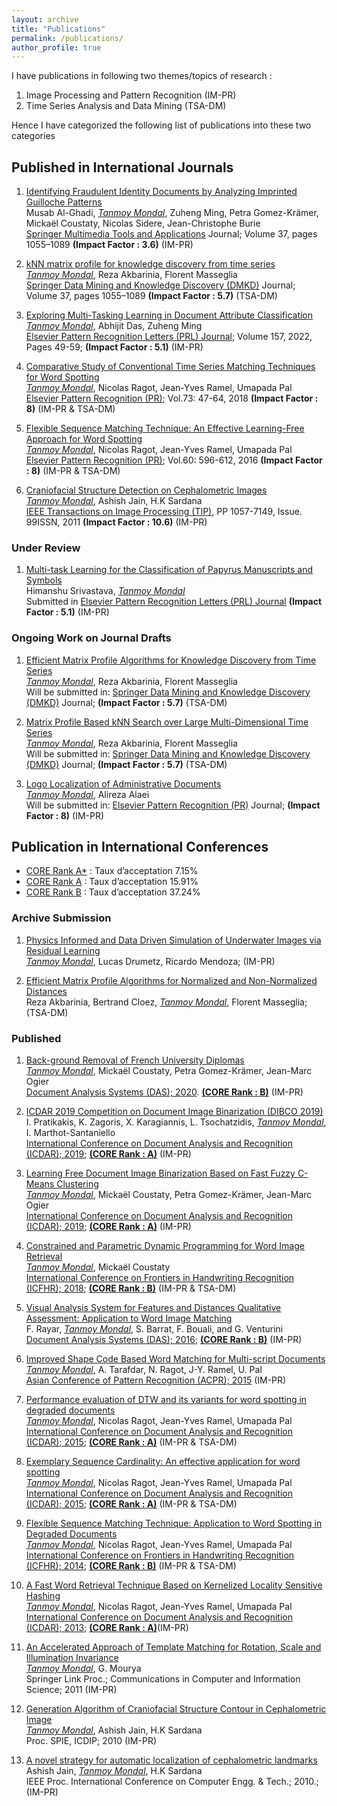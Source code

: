```yaml
---
layout: archive
title: "Publications"
permalink: /publications/
author_profile: true
---
```

I have publications in following two themes/topics of research :
1. Image Processing and Pattern Recognition (IM-PR)
2. Time Series Analysis and Data Mining (TSA-DM)

Hence I have categorized the following list of publications into these two categories


## Published in International Journals

1. [Identifying Fraudulent Identity Documents by Analyzing Imprinted
Guilloche Patterns](/files/pdf/journal/Identifying_Fraudulent_Identity_Documents__MTA_.pdf) <br/>
Musab Al-Ghadi, *<u>Tanmoy Mondal</u>*, Zuheng Ming, Petra Gomez-Krämer, Mickaël Coustaty, Nicolas
Sidere, Jean-Christophe Burie <br/>
[Springer Multimedia Tools and Applications](https://link.springer.com/journal/11042) Journal; Volume 37, pages 1055–1089 **(Impact Factor : 3.6)** (IM-PR)

2. [kNN matrix profile for knowledge discovery from time series](https://www.researchgate.net/publication/368453695_kNN_matrix_profile_for_knowledge_discovery_from_time_series) <br/>
*<u>Tanmoy Mondal</u>*, Reza Akbarinia, Florent Masseglia <br/>
[Springer Data Mining and Knowledge Discovery (DMKD)](https://link.springer.com/journal/10618) Journal; Volume 37, pages 1055–1089 **(Impact Factor : 5.7)** (TSA-DM)

3. [Exploring Multi-Tasking Learning in Document Attribute Classification](https://www.researchgate.net/publication/358951849_Exploring_Multi-Tasking_Learning_in_Document_Attribute_Classification) <br/>
*<u>Tanmoy Mondal</u>*, Abhijit Das, Zuheng Ming <br/>
[Elsevier Pattern Recognition Letters (PRL) Journal](https://www.sciencedirect.com/journal/pattern-recognition-letters); Volume 157, 2022, Pages 49-59; **(Impact Factor : 5.1)** (IM-PR)

4. [Comparative Study of Conventional Time Series Matching Techniques for Word Spotting](https://www.researchgate.net/publication/318687855_Comparative_Study_of_Conventional_Time_Series_Matching_Techniques_for_Word_Spotting) <br/>
*<u>Tanmoy Mondal</u>*, Nicolas Ragot, Jean-Yves Ramel, Umapada Pal <br/>
[Elsevier Pattern Recognition (PR)](https://www.sciencedirect.com/journal/pattern-recognition); Vol.73: 47-64, 2018 **(Impact Factor : 8)** (IM-PR & TSA-DM)

5.  [Flexible Sequence Matching Technique: An Effective Learning-Free Approach for Word Spotting](/files/pdf/journal/FSM_PR.pdf) <br/>
*<u>Tanmoy Mondal</u>*, Nicolas Ragot, Jean-Yves Ramel, Umapada Pal <br/>
[Elsevier Pattern Recognition (PR)](https://www.sciencedirect.com/journal/pattern-recognition); Vol.60: 596-612, 2016 **(Impact Factor : 8)** (IM-PR & TSA-DM)

6. [Craniofacial Structure Detection on Cephalometric Images](https://www.researchgate.net/publication/50850410_Automatic_Craniofacial_Structure_Detection_on_Cephalometric_Images) <br/>
*<u>Tanmoy Mondal</u>*, Ashish Jain, H.K Sardana <br/> [IEEE Transactions on Image Processing (TIP)](https://ieeexplore.ieee.org/xpl/RecentIssue.jsp?punumber=83), PP 1057-7149, Issue. 99ISSN, 2011 **(Impact Factor : 10.6)** (IM-PR)


### Under Review

1. [Multi-task Learning for the Classification of Papyrus Manuscripts and Symbols](https://www.researchgate.net/publication/50850410_Automatic_Craniofacial_Structure_Detection_on_Cephalometric_Images) <br/>
Himanshu Srivastava, *<u>Tanmoy Mondal</u>*<br/> Submitted in [Elsevier Pattern Recognition Letters (PRL) Journal](https://www.sciencedirect.com/journal/pattern-recognition-letters) **(Impact Factor : 5.1)** (IM-PR)


### Ongoing Work on Journal Drafts

1. [Efficient Matrix Profile Algorithms for Knowledge Discovery from Time Series](/files/pdf/journal/kNN_Matrix_Profile.pdf) <br/>
*<u>Tanmoy Mondal</u>*, Reza Akbarinia, Florent Masseglia <br/>
Will be submitted in: [Springer Data Mining and Knowledge Discovery (DMKD)](https://link.springer.com/journal/10618) Journal; **(Impact Factor : 5.7)** (TSA-DM)


2. [Matrix Profile Based kNN Search over Large Multi-Dimensional Time Series](/files/pdf/journal/multi_dims.pdf) <br/>
*<u>Tanmoy Mondal</u>*, Reza Akbarinia, Florent Masseglia <br/>
Will be submitted in: [Springer Data Mining and Knowledge Discovery (DMKD)](https://link.springer.com/journal/10618) Journal; **(Impact Factor : 5.7)** (TSA-DM)


3. [Logo Localization of Administrative Documents](/files/pdf/journal/LogoLocalization.pdf) <br/>
*<u>Tanmoy Mondal</u>*, Alireza Alaei <br/>
Will be submitted in: [Elsevier Pattern Recognition (PR)](https://www.sciencedirect.com/journal/pattern-recognition) Journal; **(Impact Factor : 8)** (IM-PR)

<!-- 4. Automatic Smart Phone Based Recognition of Data Matrix on Laboratory Bottles <br/>
Tanmoy Mondal, Stéphan Brés, Véronique Eglin <br/>
Will be submitted in: IEEE Transaction of Image Processing (TIP); **(Impact Factor : 10.85)** (Probable submission date : May., 2022) (IM-PR) -->




## Publication in International Conferences

* [CORE Rank A*](http://portal.core.edu.au/conf-ranks/) : Taux d’acceptation 7.15%
* [CORE Rank A](http://portal.core.edu.au/conf-ranks/) : Taux d’acceptation 15.91%
* [CORE Rank B](http://portal.core.edu.au/conf-ranks/) : Taux d’acceptation 37.24%




### Archive Submission

1. [Physics Informed and Data Driven Simulation of Underwater Images via Residual Learning](/files/pdf/conf/eccv2022submission_ver_1.pdf) <br/>
*<u>Tanmoy Mondal</u>*, Lucas Drumetz, Ricardo Mendoza; (IM-PR)

<!-- Will be submitted in: European Conference on Computer Vision (ECCV); 2022; **(CORE Rank : A*)** (IM-PR) -->

2.  [Efficient Matrix Profile Algorithms for Normalized and Non-Normalized Distances](/files/pdf/conf/KDD_Ver_1.pdf) <br/> Reza Akbarinia, Bertrand Cloez, *<u>Tanmoy Mondal</u>*, Florent Masseglia; (TSA-DM)


### Published
1. [Back-ground Removal of French University Diplomas](https://www.researchgate.net/publication/343644589_Background_Removal_of_French_University_Diplomas) 
<br/> *<u>Tanmoy Mondal</u>*, Mickaël Coustaty, Petra Gomez-Krämer, Jean-Marc Ogier <br/>
[Document Analysis Systems (DAS); 2020](https://iapr.org/archives/das2020/). [**(CORE Rank : B)**](http://portal.core.edu.au/conf-ranks/1998/) (IM-PR)

2. [ICDAR 2019 Competition on Document Image Binarization (DIBCO 2019)](https://www.researchgate.net/publication/339019523_ICDAR_2019_Competition_on_Document_Image_Binarization_DIBCO_2019) <br/>
I. Pratikakis, K. Zagoris, X. Karagiannis, L. Tsochatzidis, *<u>Tanmoy Mondal</u>*, I. Marthot-Santaniello <br/>
[International Conference on Document Analysis and Recognition (ICDAR); 2019](http://icdar2019.org/); [**(CORE Rank : A)**](http://portal.core.edu.au/conf-ranks/2047/) (IM-PR)

3. [Learning Free Document Image Binarization Based on Fast Fuzzy C-Means Clustering](https://www.researchgate.net/publication/339024855_Learning_Free_Document_Image_Binarization_Based_on_Fast_Fuzzy_C-Means_Clustering) <br/>
*<u>Tanmoy Mondal</u>*, Mickaël Coustaty, Petra Gomez-Krämer, Jean-Marc Ogier <br/>
[International Conference on Document Analysis and Recognition (ICDAR); 2019](http://icdar2019.org/); [**(CORE Rank : A)**](http://portal.core.edu.au/conf-ranks/2047/) (IM-PR)

4. [Constrained and Parametric Dynamic Programming for Word Image Retrieval](https://www.researchgate.net/publication/329820093_Constrained_and_Parametric_Dynamic_Programming_for_Word_Image_Retrieval) <br/>
*<u>Tanmoy Mondal</u>*, Mickaël Coustaty <br/>
[International Conference on Frontiers in Handwriting Recognition (ICFHR); 2018](https://iapr.org/archives/icfhr2018/); [**(CORE Rank : B)**](http://portal.core.edu.au/conf-ranks/1035/) (IM-PR & TSA-DM)

5. [Visual Analysis System for Features and Distances Qualitative Assessment: Application to Word Image Matching](https://www.researchgate.net/publication/303950840_Visual_Analysis_System_for_Features_and_Distances_Qualitative_Assessment_Application_to_Word_Image_Matching) <br/>
F. Rayar, *<u>Tanmoy Mondal</u>*, S. Barrat, F. Bouali, and G. Venturini<br/>
[Document Analysis Systems (DAS); 2016](https://www.primaresearch.org/das2016/); [**(CORE Rank : B)**](http://portal.core.edu.au/conf-ranks/1998/) (IM-PR)

6. [Improved Shape Code Based Word Matching for Multi-script Documents](https://www.researchgate.net/publication/295547853_Improved_Shape_Code_Based_Word_Matching_For_Multi-script_Documents) <br/>
*<u>Tanmoy Mondal</u>*, A. Tarafdar, N. Ragot, J-Y. Ramel, U. Pal <br/>
[Asian Conference of Pattern Recognition (ACPR); 2015](https://acpr2015.org/) (IM-PR)

7. [Performance evaluation of DTW and its variants for word spotting in degraded documents](https://www.researchgate.net/publication/280084351_Performance_Evaluation_of_DTW_and_its_Variants_for_Word_Spotting_in_Degraded_Documents) <br/>
*<u>Tanmoy Mondal</u>*, Nicolas Ragot, Jean-Yves Ramel, Umapada Pal <br/>
[International Conference on Document Analysis and Recognition (ICDAR); 2015](https://iapr.org/archives/icdar2015/index.html); [**(CORE Rank : A)**](http://portal.core.edu.au/conf-ranks/2047/) (IM-PR & TSA-DM)

8. [Exemplary Sequence Cardinality: An effective application for word spotting](https://www.researchgate.net/publication/280084346_Exemplary_Sequence_Cardinality_An_Effective_Application_for_Word_Spotting) <br/>
*<u>Tanmoy Mondal</u>*, Nicolas Ragot, Jean-Yves Ramel, Umapada Pal <br/>
[International Conference on Document Analysis and Recognition (ICDAR); 2015](https://iapr.org/archives/icdar2015/index.html); [**(CORE Rank : A)**](http://portal.core.edu.au/conf-ranks/2047/) (IM-PR & TSA-DM)




9. [Flexible Sequence Matching Technique: Application to Word Spotting in Degraded Documents](https://www.researchgate.net/publication/265258101_Flexible_Sequence_Matching_Technique_Application_to_Word_Spotting_in_Degraded_Documents) <br/>
*<u>Tanmoy Mondal</u>*, Nicolas Ragot, Jean-Yves Ramel, Umapada Pal <br/>
[International Conference on Frontiers in Handwriting Recognition (ICFHR); 2014](https://iapr.org/archives/icfhr2014/wp-content/uploads/2014/09/ICFHR2014-Detailed-Program_v2.pdf); [**(CORE Rank : B)**](http://portal.core.edu.au/conf-ranks/1035/) (IM-PR & TSA-DM)



10. [A Fast Word Retrieval Technique Based on Kernelized Locality Sensitive Hashing](https://www.researchgate.net/publication/259752680_A_Fast_Word_Retrieval_Technique_Based_on_Kernelized_Locality_Sensitive_Hashing) <br/>
*<u>Tanmoy Mondal</u>*, Nicolas Ragot, Jean-Yves Ramel, Umapada Pal <br/>
[International Conference on Document Analysis and Recognition (ICDAR); 2013](https://iapr.org/archives/icdar2013/); [**(CORE Rank : A)**](http://portal.core.edu.au/conf-ranks/2047/)(IM-PR)

11. [An Accelerated Approach of Template Matching for Rotation, Scale and Illumination Invariance](https://link.springer.com/chapter/10.1007/978-3-642-19263-0_15) <br/>
*<u>Tanmoy Mondal</u>*, G. Mourya <br/>
Springer Link Proc.; Communications in Computer and Information Science; 2011 (IM-PR)

12. [Generation Algorithm of Craniofacial Structure Contour in Cephalometric Image](https://www.spiedigitallibrary.org/conference-proceedings-of-spie/7546/75460Z/Generation-algorithm-of-craniofacial-structure-contour-in-cephalometric-images/10.1117/12.853786.short) <br/>
*<u>Tanmoy Mondal</u>*, Ashish Jain, H.K Sardana <br/>
Proc. SPIE, ICDIP; 2010 (IM-PR)

13. [A novel strategy for automatic localization of cephalometric landmarks](https://ieeexplore.ieee.org/document/5485871) <br/>
Ashish Jain, *<u>Tanmoy Mondal</u>*, H.K Sardana <br/>
IEEE Proc. International Conference on Computer Engg. & Tech.; 2010.; (IM-PR)